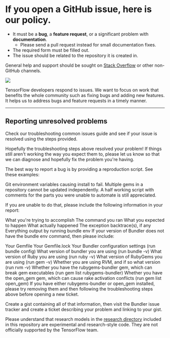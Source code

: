 # If you open a GitHub issue, here is our policy.

* It must be a **bug**, a **feature request**, or a significant problem
with **documentation**.
  * Please send a pull request instead for small documentation fixes.
* The required form must be filled out.
* The issue should be related to the repository it is created in.

General help and support should be sought on [Stack Overflow](https://stackoverflow.com/questions/tagged/tensorflow-model-garden) or other non-GitHub channels.

[![](https://img.shields.io/stackexchange/stackoverflow/t/tensorflow-model-garden)](https://stackoverflow.com/questions/tagged/tensorflow-model-garden)

TensorFlow developers respond to issues.
We want to focus on work that benefits the whole community such as fixing bugs
and adding new features.
It helps us to address bugs and feature requests in a timely manner.

--- 


## Reporting unresolved problems
Check our troubleshooting common issues guide and see if your issue is resolved using the steps provided.

Hopefully the troubleshooting steps above resolved your problem! If things still aren't working the way you expect them to, please let us know so that we can diagnose and hopefully fix the problem you're having.

The best way to report a bug is by providing a reproduction script. See these examples:

Git environment variables causing install to fail.
Multiple gems in a repository cannot be updated independently.
A half working script with comments for the parts you were unable to automate is still appreciated.

If you are unable to do that, please include the following information in your report:

What you're trying to accomplish
The command you ran
What you expected to happen
What actually happened
The exception backtrace(s), if any
Everything output by running bundle env
If your version of Bundler does not have the bundle env command, then please include:

Your Gemfile
Your Gemfile.lock
Your Bundler configuration settings (run bundle config)
What version of bundler you are using (run bundle -v)
What version of Ruby you are using (run ruby -v)
What version of RubyGems you are using (run gem -v)
Whether you are using RVM, and if so what version (run rvm -v)
Whether you have the rubygems-bundler gem, which can break gem executables (run gem list rubygems-bundler)
Whether you have the open_gem gem, which can cause rake activation conflicts (run gem list open_gem)
If you have either rubygems-bundler or open_gem installed, please try removing them and then following the troubleshooting steps above before opening a new ticket.

Create a gist containing all of that information, then visit the Bundler issue tracker and create a ticket describing your problem and linking to your gist.



Please understand that research models in the [research directory](https://github.com/tensorflow/models/tree/master/research)
included in this repository are experimental and research-style code.
They are not officially supported by the TensorFlow team.


